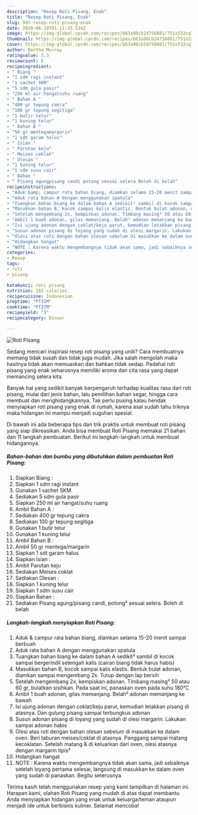 ```yaml
---
description: "Resep Roti Pisang, Enak"
title: "Resep Roti Pisang, Enak"
slug: 997-resep-roti-pisang-enak
date: 2020-06-19T01:11:33.534Z
image: https://img-global.cpcdn.com/recipes/b63a98cb24756881/751x532cq70/roti-pisang-foto-resep-utama.jpg
thumbnail: https://img-global.cpcdn.com/recipes/b63a98cb24756881/751x532cq70/roti-pisang-foto-resep-utama.jpg
cover: https://img-global.cpcdn.com/recipes/b63a98cb24756881/751x532cq70/roti-pisang-foto-resep-utama.jpg
author: Bertha Murray
ratingvalue: 3.3
reviewcount: 6
recipeingredient:
- " Biang "
- "1 sdm ragi instant"
- "1 sachet SKM"
- "5 sdm gula pasir"
- "250 ml air hangatsuhu ruang"
- " Bahan A "
- "400 gr tepung cakra"
- "100 gr tepung segitiga"
- "1 butir telur"
- "1 kuning telur"
- " Bahan B "
- "50 gr mentegamargarin"
- "1 sdt garam halus"
- " Isian "
- " Parutan keju"
- " Meises coklat"
- " Olesan "
- "1 kuning telur"
- "1 sdm susu cair"
- " Bahan "
- " Pisang agungpisang candi potong sesuai selera Boleh di belah"
recipeinstructions:
- "Aduk &amp; campur rata bahan biang, diamkan selama 15-20 menit sampai berbuah"
- "Aduk rata bahan A dengan menggunakan spatula"
- "Tuangkan bahan biang ke dalam bahan A sedikit² sambil di kocok sampai bergerindil setengah kalis (cairan biang tidak harus habis)"
- "Masukkan bahan B, kocok sampai kalis elastis. Bentuk bulat adonan, diamkan sampai mengembang 2x. Tutup dengan lap bersih"
- "Setelah mengembang 2x, kempiskan adonan. Timbang masing² 50 atau 60 gr, bulatkan sisihkan. Pada saat ini, panaskan oven pada suhu 180°C"
- "Ambil 1 buah adonan, gilas memanjang. Belah² adonan memanjang ke bawah"
- "Isi ujung adonan dengan coklat/keju parut, kemudian letakkan pisang di atasnya. Dan gulung pisang sampai terbungkus adonan"
- "Susun adonan pisang di loyang yang sudah di olesi margarin. Lakukan sampai adonan habis"
- "Olesi atas roti dengan bahan olesan sebelum di masukkan ke dalam oven. Beri taburan meises/coklat di atasnya. Panggang sampai matang kecoklatan. Setelah matang &amp; di keluarkan dari oven, olesi atasnya dengan margarin tipis²"
- "Hidangkan hangat"
- "NOTE : Karena waktu mengembangnya tidak akan sama, jadi sebaiknya setelah loyang pertama selesai, langsung di masukkan ke dalam oven yang sudah di panaskan. Begitu seterusnya"
categories:
- Resep
tags:
- roti
- pisang

katakunci: roti pisang 
nutrition: 162 calories
recipecuisine: Indonesian
preptime: "PT32M"
cooktime: "PT37M"
recipeyield: "3"
recipecategory: Dinner

---
```



![Roti Pisang](https://img-global.cpcdn.com/recipes/b63a98cb24756881/751x532cq70/roti-pisang-foto-resep-utama.jpg)

Sedang mencari inspirasi resep roti pisang yang unik? Cara membuatnya memang tidak susah dan tidak juga mudah. Jika salah mengolah maka hasilnya tidak akan memuaskan dan bahkan tidak sedap. Padahal roti pisang yang enak seharusnya memiliki aroma dan cita rasa yang dapat memancing selera kita.

Banyak hal yang sedikit banyak berpengaruh terhadap kualitas rasa dari roti pisang, mulai dari jenis bahan, lalu pemilihan bahan segar, hingga cara membuat dan menghidangkannya. Tak perlu pusing kalau hendak menyiapkan roti pisang yang enak di rumah, karena asal sudah tahu triknya maka hidangan ini mampu menjadi suguhan spesial.




Di bawah ini ada beberapa tips dan trik praktis untuk membuat roti pisang yang siap dikreasikan. Anda bisa membuat Roti Pisang memakai 21 bahan dan 11 langkah pembuatan. Berikut ini langkah-langkah untuk membuat hidangannya.

<!--inarticleads1-->

##### Bahan-bahan dan bumbu yang dibutuhkan dalam pembuatan Roti Pisang:

1. Siapkan  Biang :
1. Siapkan 1 sdm ragi instant
1. Gunakan 1 sachet SKM
1. Sediakan 5 sdm gula pasir
1. Siapkan 250 ml air hangat/suhu ruang
1. Ambil  Bahan A :
1. Sediakan 400 gr tepung cakra
1. Sediakan 100 gr tepung segitiga
1. Gunakan 1 butir telur
1. Gunakan 1 kuning telur
1. Ambil  Bahan B :
1. Ambil 50 gr mentega/margarin
1. Siapkan 1 sdt garam halus
1. Siapkan  Isian :
1. Ambil  Parutan keju
1. Sediakan  Meises coklat
1. Sediakan  Olesan :
1. Siapkan 1 kuning telur
1. Siapkan 1 sdm susu cair
1. Siapkan  Bahan :
1. Sediakan  Pisang agung/pisang candi, potong² sesuai selera. Boleh di belah




<!--inarticleads2-->

##### Langkah-langkah menyiapkan Roti Pisang:

1. Aduk &amp; campur rata bahan biang, diamkan selama 15-20 menit sampai berbuah
1. Aduk rata bahan A dengan menggunakan spatula
1. Tuangkan bahan biang ke dalam bahan A sedikit² sambil di kocok sampai bergerindil setengah kalis (cairan biang tidak harus habis)
1. Masukkan bahan B, kocok sampai kalis elastis. Bentuk bulat adonan, diamkan sampai mengembang 2x. Tutup dengan lap bersih
1. Setelah mengembang 2x, kempiskan adonan. Timbang masing² 50 atau 60 gr, bulatkan sisihkan. Pada saat ini, panaskan oven pada suhu 180°C
1. Ambil 1 buah adonan, gilas memanjang. Belah² adonan memanjang ke bawah
1. Isi ujung adonan dengan coklat/keju parut, kemudian letakkan pisang di atasnya. Dan gulung pisang sampai terbungkus adonan
1. Susun adonan pisang di loyang yang sudah di olesi margarin. Lakukan sampai adonan habis
1. Olesi atas roti dengan bahan olesan sebelum di masukkan ke dalam oven. Beri taburan meises/coklat di atasnya. Panggang sampai matang kecoklatan. Setelah matang &amp; di keluarkan dari oven, olesi atasnya dengan margarin tipis²
1. Hidangkan hangat
1. NOTE : Karena waktu mengembangnya tidak akan sama, jadi sebaiknya setelah loyang pertama selesai, langsung di masukkan ke dalam oven yang sudah di panaskan. Begitu seterusnya




Terima kasih telah menggunakan resep yang kami tampilkan di halaman ini. Harapan kami, olahan Roti Pisang yang mudah di atas dapat membantu Anda menyiapkan hidangan yang enak untuk keluarga/teman ataupun menjadi ide untuk berbisnis kuliner. Selamat mencoba!
